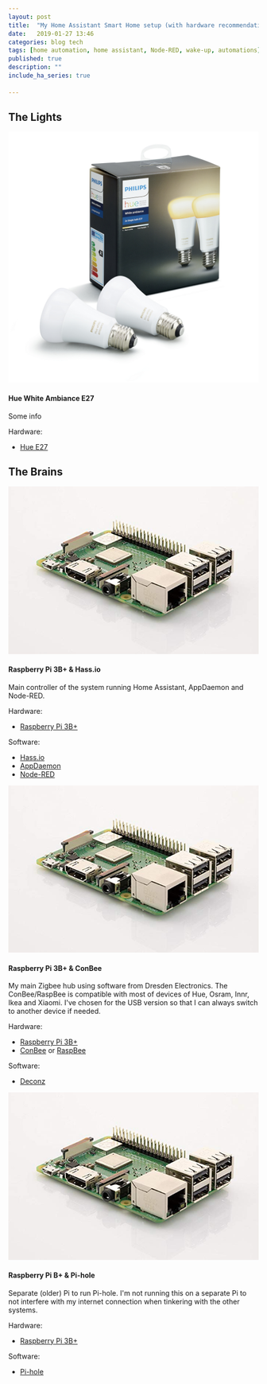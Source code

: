 ```yaml
---
layout: post
title:  "My Home Assistant Smart Home setup (with hardware recommendations)"
date:   2019-01-27 13:46
categories: blog tech
tags: [home automation, home assistant, Node-RED, wake-up, automations]
published: true
description: ""
include_ha_series: true

---
```


## The Lights

<div class="hw-row">
  <div class="hw-image"><img src="/assets/images/ha/hardware/hue_e27.png"></div>
  <div class="hw-info">
    <h4>Hue White Ambiance E27</h4>
    <p>Some info</p>
  </div>
  <div class="hw-source">
    Hardware:
    <ul>
      <li><a href="">Hue E27</a></li>
    </ul>
  </div>
</div>

## The Brains

<div class="hw-row">
  <div class="hw-image"><img src="/assets/images/ha/hardware/raspberrypi.jpg"></div>
  <div class="hw-info">
    <h4>Raspberry Pi 3B+ &amp; Hass.io</h4>
    <p>Main controller of the system running Home Assistant, AppDaemon and Node-RED.</p>
  </div>
  <div class="hw-source">
    Hardware:
    <ul>
      <li><a href="">Raspberry Pi 3B+</a></li>
    </ul>
    Software:
    <ul>
      <li><a href="https://www.home-assistant.io/hassio/">Hass.io</a></li>
      <li><a href="https://www.home-assistant.io/docs/ecosystem/appdaemon/">AppDaemon</a></li>
      <li><a href="https://nodered.org/">Node-RED</a></li>
    </ul>
  </div>
</div>
<div class="hw-row">
  <div class="hw-image"><img src="/assets/images/ha/hardware/raspberrypi.jpg"></div>
  <div class="hw-info">
    <h4>Raspberry Pi 3B+ &amp; ConBee</h4>
    <p>My main Zigbee hub using software from Dresden Electronics. The ConBee/RaspBee is compatible with most of devices of Hue, Osram, Innr, Ikea and Xiaomi. I've chosen for the USB version so that I can always switch to another device if needed.</p>
  </div>
  <div class="hw-source">
    Hardware:
    <ul>
      <li><a href="">Raspberry Pi 3B+</a></li>
      <li><a href="">ConBee</a> or <a href="">RaspBee</a></li>
    </ul>
    Software:
    <ul>
      <li><a href="https://github.com/dresden-elektronik/deconz-rest-plugin">Deconz</a></li>
    </ul>
  </div>
</div>

<div class="hw-row">
  <div class="hw-image"><img src="/assets/images/ha/hardware/raspberrypi.jpg"></div>
  <div class="hw-info">
    <h4>Raspberry Pi B+ &amp; Pi-hole</h4>
    <p>Separate (older) Pi to run Pi-hole. I'm not running this on a separate Pi to not interfere with my internet connection when tinkering with the other systems.</p>
  </div>
  <div class="hw-source">
    Hardware:
    <ul>
      <li><a href="">Raspberry Pi 3B+</a></li>
    </ul>
    Software:
    <ul>
      <li><a href="https://pi-hole.net/">Pi-hole</a></li>
    </ul>

  </div>
</div>
